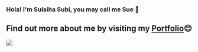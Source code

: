 ### Hola! I'm Sulaiha Subi, you may call me Sue 👋
## Find out more about me by visiting my <a href="https://sulaihasubi.github.io/about/">Portfolio</a>😊


<!--
**sulaihasubi/sulaihasubi** is a ✨ _special_ ✨ repository because its `README.md` (this file) appears on your GitHub profile.
-->




<div id="over" style="position:absolute; width:200%; height:100%">
<img src = "https://github-readme-stats.vercel.app/api?username=sulaihasubi&&show_icons=true&title_color=ffffff&icon_color=ffdb58&text_color=daf7dc&bg_color=151515">
</div>
